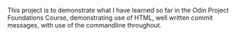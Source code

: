 This project is to demonstrate what I have learned so far in the Odin Project
 Foundations Course, demonstrating use of HTML, well written commit messages,
with use of the commandline throughout.

